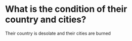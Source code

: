 # What is the condition of their country and cities?

Their country is desolate and their cities are burned
